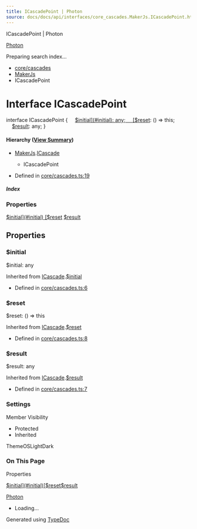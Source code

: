 ```yaml
---
title: ICascadePoint | Photon
source: docs/docs/api/interfaces/core_cascades.MakerJs.ICascadePoint.html
---
```


ICascadePoint | Photon

[Photon](../index.html)




Preparing search index...

* [core/cascades](../modules/core_cascades.html)
* [MakerJs](../modules/core_cascades.MakerJs.html)
* ICascadePoint

# Interface ICascadePoint

interface ICascadePoint {
    [$initial](#initial): any;
    [$reset](#reset): () => this;
    [$result](#result): any;
}

#### Hierarchy ([View Summary](../hierarchy.html#core/cascades.MakerJs.ICascadePoint))

* [MakerJs](../modules/core_cascades.MakerJs.html).[ICascade](core_cascades.MakerJs.ICascade.html)
  + ICascadePoint

* Defined in [core/cascades.ts:19](https://github.com/mwhite454/photon/blob/main/packages/photon/src/core/cascades.ts#L19)

##### Index

### Properties

[$initial](#initial)
[$reset](#reset)
[$result](#result)

## Properties

### $initial

$initial: any

Inherited from [ICascade](core_cascades.MakerJs.ICascade.html).[$initial](core_cascades.MakerJs.ICascade.html#initial)

* Defined in [core/cascades.ts:6](https://github.com/mwhite454/photon/blob/main/packages/photon/src/core/cascades.ts#L6)

### $reset

$reset: () => this

Inherited from [ICascade](core_cascades.MakerJs.ICascade.html).[$reset](core_cascades.MakerJs.ICascade.html#reset)

* Defined in [core/cascades.ts:8](https://github.com/mwhite454/photon/blob/main/packages/photon/src/core/cascades.ts#L8)

### $result

$result: any

Inherited from [ICascade](core_cascades.MakerJs.ICascade.html).[$result](core_cascades.MakerJs.ICascade.html#result)

* Defined in [core/cascades.ts:7](https://github.com/mwhite454/photon/blob/main/packages/photon/src/core/cascades.ts#L7)

### Settings

Member Visibility

* Protected
* Inherited

ThemeOSLightDark

### On This Page

Properties

[$initial](#initial)[$reset](#reset)[$result](#result)

[Photon](../index.html)

* Loading...

Generated using [TypeDoc](https://typedoc.org/)
